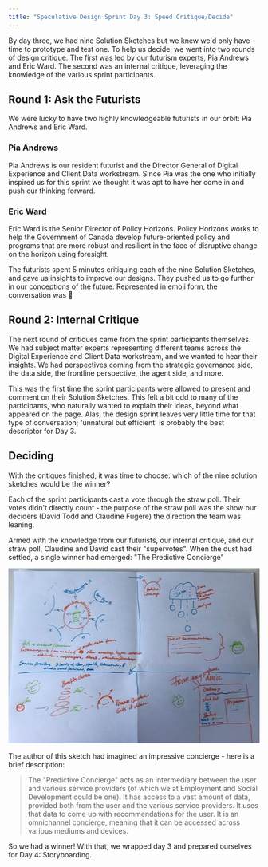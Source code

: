 ```yaml
---
title: "Speculative Design Sprint Day 3: Speed Critique/Decide"
---
```


By day three, we had nine Solution Sketches but we knew we'd only have time to prototype and test one. To help us decide, we went into two rounds of design critique. The first was led by our futurism experts, Pia Andrews and Eric Ward. The second was an internal critique, leveraging the knowledge of the various sprint participants.

## Round 1: Ask the Futurists

We were lucky to have two highly knowledgeable futurists in our orbit: Pia Andrews and Eric Ward.

### Pia Andrews

Pia Andrews is our resident futurist and the Director General of Digital Experience and Client Data workstream. Since Pia was the one who initially inspired us for this sprint we thought it was apt to have her come in and push our thinking forward. 

### Eric Ward

Eric Ward is the Senior Director of Policy Horizons. Policy Horizons works to help the Government of Canada develop future-oriented policy and programs that are more robust and resilient in the face of disruptive change on the horizon using foresight. 

The futurists spent 5 minutes critiquing each of the nine Solution Sketches, and gave us insights to improve our designs. They pushed us to go further in our conceptions of the future. Represented in emoji form, the conversation was 🤯

## Round 2: Internal Critique

The next round of critiques came from the sprint participants themselves.  We had subject matter experts representing different teams across the Digital Experience and Client Data workstream, and we wanted to hear their insights. We had perspectives coming from the strategic governance side, the data side, the frontline perspective, the agent side, and more. 

This was the first time the sprint participants were allowed to present and comment on their Solution Sketches. This felt a bit odd to many of the participants, who naturally wanted to explain their ideas, beyond what appeared on the page. Alas, the design sprint leaves very little time for that type of conversation; 'unnatural but efficient' is probably the best descriptor for Day 3.

## Deciding

With the critiques finished, it was time to choose: which of the nine solution sketches would be the winner?

Each of the sprint participants cast a vote through the straw poll. Their votes didn't directly count - the purpose of the straw poll was the show our deciders (David Todd and Claudine Fugère) the direction the team was leaning. 

Armed with the knowledge from our futurists, our internal critique, and our straw poll, Claudine and David cast their "supervotes". When the dust had settled, a single winner had emerged: "The Predictive Concierge"

![Sketch](./sketch.jpg)

The author of this sketch had imagined an impressive concierge - here is a brief description:

> The "Predictive Concierge" acts as an intermediary between the user and various service providers (of which we at Employment and Social Development could be one). It has access to a vast amount of data, provided both from the user and the various service providers. It uses that data to come up with recommendations for the user. It is an omnichannel concierge, meaning that it can be accessed across various mediums and devices. 

So we had a winner! With that, we wrapped day 3 and prepared ourselves for Day 4: Storyboarding.
